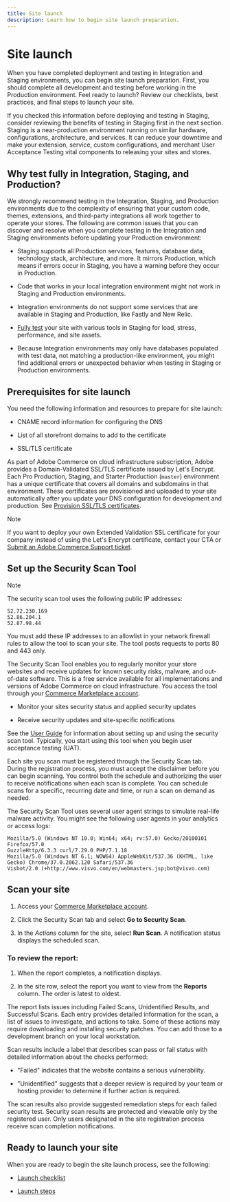 ```yaml
---
title: Site launch
description: Learn how to begin site launch preparation.
---
```


# Site launch

When you have completed deployment and testing in Integration and Staging environments, you can begin site launch preparation. First, you should complete all development and testing before working in the Production environment. Feel ready to launch? Review our checklists, best practices, and final steps to launch your site.

If you checked this information before deploying and testing in Staging, consider reviewing the benefits of testing in Staging first in the next section. Staging is a near-production environment running on similar hardware, configurations, architecture, and services. It can reduce your downtime and make your extension, service, custom configurations, and merchant User Acceptance Testing vital components to releasing your sites and stores.

## Why test fully in Integration, Staging, and Production?

We strongly recommend testing in the Integration, Staging, and Production environments due to the complexity of ensuring that your custom code, themes, extensions, and third-party integrations all work together to operate your stores. The following are common issues that you can discover and resolve when you complete testing in the Integration and Staging environments before updating your Production environment:

-  Staging supports all Production services, features, database data, technology stack, architecture, and more. It mirrors Production, which means if errors occur in Staging, you have a warning before they occur in Production.

-  Code that works in your local integration environment might not work in Staging and Production environments.

-  Integration environments do not support some services that are available in Staging and Production, like Fastly and New Relic.

-  [Fully test](../test/guidance.md) your site with various tools in Staging for load, stress, performance, and site assets.

-  Because Integration environments may only have databases populated with test data, not matching a production-like environment, you might find additional errors or unexpected behavior when testing in Staging or Production environments.

## Prerequisites for site launch

You need the following information and resources to prepare for site launch:

-  CNAME record information for configuring the DNS

-  List of all storefront domains to add to the certificate

-  SSL/TLS certificate

As part of Adobe Commerce on cloud infrastructure subscription, Adobe provides a Domain-Validated SSL/TLS certificate issued by Let's Encrypt. Each Pro Production, Staging, and Starter Production (`master`) environment has a unique certificate that covers all domains and subdomains in that environment. These certificates are provisioned and uploaded to your site automatically after you update your DNS configuration for development and production. See [Provision SSL/TLS certificates](../cdn/fastly-configuration.md#provision-ssltls-certificates).

>[!NOTE]
>
>If you want to deploy your own Extended Validation SSL certificate for your company instead of using the Let's Encrypt certificate, contact your CTA or [Submit an Adobe Commerce Support ticket](https://experienceleague.adobe.com/docs/commerce-knowledge-base/kb/help-center-guide/magento-help-center-user-guide.html#submit-ticket).

## Set up the Security Scan Tool

>[!NOTE]
>
>The security scan tool uses the following public IP addresses:
>
>```text
>52.72.230.169
>52.86.204.1
>52.87.98.44
>```
>
>You must add these IP addresses to an allowlist in your network firewall rules to allow the tool to scan your site. The tool posts requests to ports 80 and 443 only.

The Security Scan Tool enables you to regularly monitor your store websites and receive updates for known security risks, malware, and out-of-date software. This is a free service available for all implementations and versions of Adobe Commerce on cloud infrastructure. You access the tool through your [Commerce Marketplace account](https://account.magento.com/customer/account/login).

-  Monitor your sites security status and applied security updates

-  Receive security updates and site-specific notifications

See the [User Guide](https://docs.magento.com/user-guide/magento/security-scan.html) for information about setting up and using the security scan tool. Typically, you start using this tool when you begin user acceptance testing (UAT).

Each site you scan must be registered through the Security Scan tab. During the registration process, you must accept the disclaimer before you can begin scanning. You control both the schedule and authorizing the user to receive notifications when each scan is complete. You can schedule scans for a specific, recurring date and time, or run a scan on demand as needed.

The Security Scan Tool uses several user agent strings to simulate real-life malware activity. You might see the following user agents in your analytics or access logs:

```text
Mozilla/5.0 (Windows NT 10.0; Win64; x64; rv:57.0) Gecko/20100101 Firefox/57.0
GuzzleHttp/6.3.3 curl/7.29.0 PHP/7.1.18
Mozilla/5.0 (Windows NT 6.1; WOW64) AppleWebKit/537.36 (KHTML, like Gecko) Chrome/37.0.2062.120 Safari/537.36
Visbot/2.0 (+http://www.visvo.com/en/webmasters.jsp;bot@visvo.com)
```

## Scan your site

1. Access your [Commerce Marketplace account](https://account.magento.com/customer/account/login).

1. Click the Security Scan tab and select **Go to Security Scan**.

1. In the _Actions_ column for the site, select **Run Scan**. A notification status displays the scheduled scan.

### To review the report:

1. When the report completes, a notification displays.

1. In the site row, select the report you want to view from the **Reports** column. The order is latest to oldest.

The report lists issues including Failed Scans, Unidentified Results, and Successful Scans. Each entry provides detailed information for the scan, a list of issues to investigate, and actions to take. Some of these actions may require downloading and installing security patches. You can add those to a development branch on your local workstation.

Scan results include a label that describes scan pass or fail status with detailed information about the checks performed:

-  "Failed" indicates that the website contains a serious vulnerability.

-  "Unidentified" suggests that a deeper review is required by your team or hosting provider to determine if further action is required.

The scan results also provide suggested remediation steps for each failed security test. Security scan results are protected and viewable only by the registered user. Only users designated in the site registration process receive scan completion notifications.

## Ready to launch your site

When you are ready to begin the site launch process, see the following:

-  [Launch checklist](checklist.md)

-  [Launch steps](steps.md)
